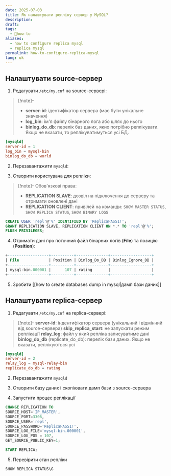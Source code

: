 ```yaml
---
date: 2025-07-03
title: Як налаштувати репліку сервер у MySQL?
description: 
draft: 
tags:
  - 🦮how-to
aliases:
  - how to configure replica mysql
  - replica mysql
permalink: how-to-configure-replica-mysql
lang: uk
---
```

## Налаштувати source-сервер

1. Редагувати `/etc/my.cnf` на source-сервері:

> [!note]-
> - **server-id**: ідентифікатор сервера (має бути унікальне значення)
> - **log_bin**: ім'я файлу бінарного лога або шлях до нього
> - **binlog_do_db**: перелік баз даних, яких потрібно реплікувати. Якщо не вказати, то реплікуватимуться усі БД.

```toml
[mysqld]
server-id = 1
log_bin = mysql-bin
binlog_do_db = world
```

2. Перезавантажити `mysqld`:

3. Створити користувача для репліки:

> [!note]-
> Обов'язкові права:
> - **REPLICATION SLAVE**: дозвіл на підключення до серверу та отримати оновлені дані
> - **REPLICATION CLIENT**: привілей на команди: `SHOW MASTER STATUS`, `SHOW REPLICA STATUS`, `SHOW BINARY LOGS`

```sql
CREATE USER 'repl'@'%' IDENTIFIED BY 'ReplicaPASS1!';  
GRANT REPLICATION SLAVE, REPLICATION CLIENT ON *.* TO 'repl'@'%';
FLUSH PRIVILEGES;
```

4. Отримати дані про поточний файл бінарних логів (**File**) та позицію (**Position**):

```sql
+------------------+----------+--------------+------------------+
| File             | Position | Binlog_Do_DB | Binlog_Ignore_DB |
+------------------+----------+--------------+------------------+
| mysql-bin.000001 |      107 | rating       |                  |
+------------------+----------+--------------+------------------+
```

5. Зробити [[how to create databases dump in mysql|дамп бази даних]]

## Налаштувати replica-сервер

1. Редагувати `/etc/my.cnf` на replica-сервері:

> [!note]-
> **server-id**: індентифікатор сервера (унікальний і відмінний від source-сервера)
> **skip_replica_start**: не запускати режим реплікації
> **relay_log**: файл у який репліка записуватиме дані
> **binlog_do_db** (replicate_do_db): перелік бази даних. Якщо не вказати, реплікуються усі

```toml
[mysqld]
server-id = 2
relay_log = mysql-relay-bin
replicate_do_db = rating
```

2. Перезавантажити `mysqld`

3. Створити базу даних і скопіювати дамп бази з source-сервера

4. Запустити процес реплікації

```sql
CHANGE REPLICATION TO  
SOURCE_HOST='IP_MASTER',  
SOURCE_PORT=3306,  
SOURCE_USER='repl',  
SOURCE_PASSWORD='ReplicaPASS1!',  
SOURCE_LOG_FILE='mysql-bin.000001',  
SOURCE_LOG_POS = 107,  
GET_SOURCE_PUBLIC_KEY=1;

START REPLICA;
```

5. Перевірити стан репліки

```sql
SHOW REPLICA STATUS\G
```

